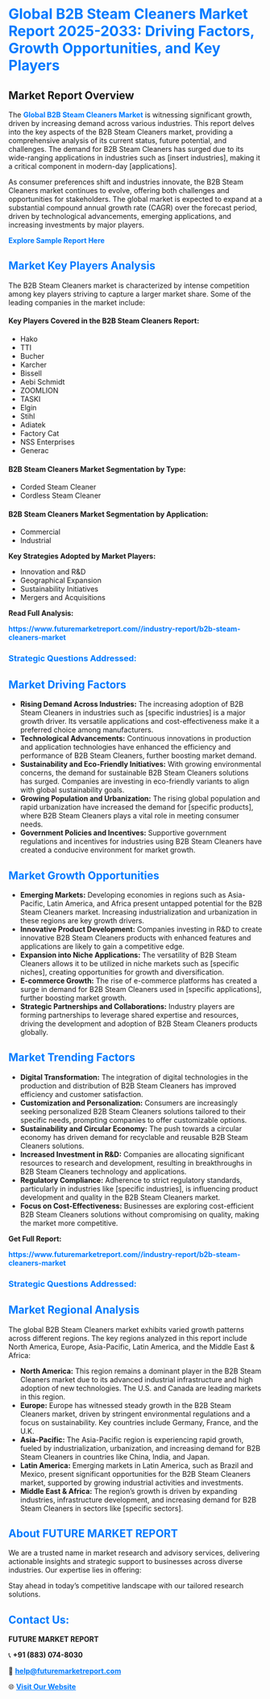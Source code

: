 <h1 style="color: #007BFF;">Global B2B Steam Cleaners Market Report 2025-2033: Driving Factors, Growth Opportunities, and Key Players</h1>

<section id="overview">
<h2>Market Report Overview</h2>
<p>The <a href="https://www.futuremarketreport.com//industry-report/b2b-steam-cleaners-market" style="color: #007BFF; text-decoration: none;"><strong>Global B2B Steam Cleaners Market</strong></a> is witnessing significant growth, driven by increasing demand across various industries. This report delves into the key aspects of the B2B Steam Cleaners market, providing a comprehensive analysis of its current status, future potential, and challenges. The demand for B2B Steam Cleaners has surged due to its wide-ranging applications in industries such as [insert industries], making it a critical component in modern-day [applications].</p>
<p>As consumer preferences shift and industries innovate, the B2B Steam Cleaners market continues to evolve, offering both challenges and opportunities for stakeholders. The global market is expected to expand at a substantial compound annual growth rate (CAGR) over the forecast period, driven by technological advancements, emerging applications, and increasing investments by major players.</p>
</section>

<section id="overview">
<p><a href="https://www.futuremarketreport.com//request-sample/reportId=62731" style="color: #007BFF; text-decoration: none;"><strong>Explore Sample Report Here</strong></a></p>
</section>

<section id="key-players">
<h2 style="color: #007BFF;">Market Key Players Analysis</h2>
<p>The B2B Steam Cleaners market is characterized by intense competition among key players striving to capture a larger market share. Some of the leading companies in the market include:</p>
<h4>Key Players Covered in the B2B Steam Cleaners Report:</h4>
<ul><li>Hako</li><li>TTI</li><li>Bucher</li><li>Karcher</li><li>Bissell</li><li>Aebi Schmidt</li><li>ZOOMLION</li><li>TASKI</li><li>Elgin</li><li>Stihl</li><li>Adiatek</li><li>Factory Cat</li><li>NSS Enterprises</li><li>Generac</li></ul>
<h4>B2B Steam Cleaners Market Segmentation by Type:</h4>
<ul><li>Corded Steam Cleaner</li><li>Cordless Steam Cleaner</li></ul>

<h4>B2B Steam Cleaners Market Segmentation by Application:</h4>
<ul><li>Commercial</li><li>Industrial</li></ul>
<p><strong>Key Strategies Adopted by Market Players:</strong></p>
<ul>
<li>Innovation and R&D</li>
<li>Geographical Expansion</li>
<li>Sustainability Initiatives</li>
<li>Mergers and Acquisitions</li>
</ul>
</section>

<section>
<p><strong>Read Full Analysis: </strong></p><a href="https://www.futuremarketreport.com//industry-report/b2b-steam-cleaners-market" style="color: #007BFF; text-decoration: none;"><strong>https://www.futuremarketreport.com//industry-report/b2b-steam-cleaners-market</strong></a>
<h3 style="color: #007BFF;">Strategic Questions Addressed:</h3>
</section>

<section id="driving-factors">
<h2 style="color: #007BFF;">Market Driving Factors</h2>
<ul>
<li><strong>Rising Demand Across Industries:</strong> The increasing adoption of B2B Steam Cleaners in industries such as [specific industries] is a major growth driver. Its versatile applications and cost-effectiveness make it a preferred choice among manufacturers.</li>
<li><strong>Technological Advancements:</strong> Continuous innovations in production and application technologies have enhanced the efficiency and performance of B2B Steam Cleaners, further boosting market demand.</li>
<li><strong>Sustainability and Eco-Friendly Initiatives:</strong> With growing environmental concerns, the demand for sustainable B2B Steam Cleaners solutions has surged. Companies are investing in eco-friendly variants to align with global sustainability goals.</li>
<li><strong>Growing Population and Urbanization:</strong> The rising global population and rapid urbanization have increased the demand for [specific products], where B2B Steam Cleaners plays a vital role in meeting consumer needs.</li>
<li><strong>Government Policies and Incentives:</strong> Supportive government regulations and incentives for industries using B2B Steam Cleaners have created a conducive environment for market growth.</li>
</ul>
</section>

<section id="growth-opportunities">
<h2 style="color: #007BFF;">Market Growth Opportunities</h2>
<ul>
<li><strong>Emerging Markets:</strong> Developing economies in regions such as Asia-Pacific, Latin America, and Africa present untapped potential for the B2B Steam Cleaners market. Increasing industrialization and urbanization in these regions are key growth drivers.</li>
<li><strong>Innovative Product Development:</strong> Companies investing in R&D to create innovative B2B Steam Cleaners products with enhanced features and applications are likely to gain a competitive edge.</li>
<li><strong>Expansion into Niche Applications:</strong> The versatility of B2B Steam Cleaners allows it to be utilized in niche markets such as [specific niches], creating opportunities for growth and diversification.</li>
<li><strong>E-commerce Growth:</strong> The rise of e-commerce platforms has created a surge in demand for B2B Steam Cleaners used in [specific applications], further boosting market growth.</li>
<li><strong>Strategic Partnerships and Collaborations:</strong> Industry players are forming partnerships to leverage shared expertise and resources, driving the development and adoption of B2B Steam Cleaners products globally.</li>
</ul>
</section>

<section id="trending-factors">
<h2 style="color: #007BFF;">Market Trending Factors</h2>
<ul>
<li><strong>Digital Transformation:</strong> The integration of digital technologies in the production and distribution of B2B Steam Cleaners has improved efficiency and customer satisfaction.</li>
<li><strong>Customization and Personalization:</strong> Consumers are increasingly seeking personalized B2B Steam Cleaners solutions tailored to their specific needs, prompting companies to offer customizable options.</li>
<li><strong>Sustainability and Circular Economy:</strong> The push towards a circular economy has driven demand for recyclable and reusable B2B Steam Cleaners solutions.</li>
<li><strong>Increased Investment in R&D:</strong> Companies are allocating significant resources to research and development, resulting in breakthroughs in B2B Steam Cleaners technology and applications.</li>
<li><strong>Regulatory Compliance:</strong> Adherence to strict regulatory standards, particularly in industries like [specific industries], is influencing product development and quality in the B2B Steam Cleaners market.</li>
<li><strong>Focus on Cost-Effectiveness:</strong> Businesses are exploring cost-efficient B2B Steam Cleaners solutions without compromising on quality, making the market more competitive.</li>
</ul>
</section>

<section>
<p><strong>Get Full Report: </strong></p><a href="https://www.futuremarketreport.com//industry-report/b2b-steam-cleaners-market" style="color: #007BFF; text-decoration: none;"><strong>https://www.futuremarketreport.com//industry-report/b2b-steam-cleaners-market</strong></a>
<h3 style="color: #007BFF;">Strategic Questions Addressed:</h3>
</section>


<section id="regional-analysis">
<h2 style="color: #007BFF;">Market Regional Analysis</h2>
<p>The global B2B Steam Cleaners market exhibits varied growth patterns across different regions. The key regions analyzed in this report include North America, Europe, Asia-Pacific, Latin America, and the Middle East & Africa:</p>
<ul>
<li><strong>North America:</strong> This region remains a dominant player in the B2B Steam Cleaners market due to its advanced industrial infrastructure and high adoption of new technologies. The U.S. and Canada are leading markets in this region.</li>
<li><strong>Europe:</strong> Europe has witnessed steady growth in the B2B Steam Cleaners market, driven by stringent environmental regulations and a focus on sustainability. Key countries include Germany, France, and the U.K.</li>
<li><strong>Asia-Pacific:</strong> The Asia-Pacific region is experiencing rapid growth, fueled by industrialization, urbanization, and increasing demand for B2B Steam Cleaners in countries like China, India, and Japan.</li>
<li><strong>Latin America:</strong> Emerging markets in Latin America, such as Brazil and Mexico, present significant opportunities for the B2B Steam Cleaners market, supported by growing industrial activities and investments.</li>
<li><strong>Middle East & Africa:</strong> The region’s growth is driven by expanding industries, infrastructure development, and increasing demand for B2B Steam Cleaners in sectors like [specific sectors].</li>
</ul>
</section>

<footer>
<h2 style="color: #007BFF;">About FUTURE MARKET REPORT</h2>
<p>We are a trusted name in market research and advisory services, delivering actionable insights and strategic support to businesses across diverse industries. Our expertise lies in offering:</p>

<p>Stay ahead in today’s competitive landscape with our tailored research solutions.</p>

<h2 style="color: #007BFF;">Contact Us:</h2>
<p><strong>FUTURE MARKET REPORT</strong></p>
<p>📞 <strong>+91 (883) 074-8030</strong></p>
<p>📧 <strong><a href="mailto:help@futuremarketreport.com" style="color: #007BFF;">help@futuremarketreport.com</a></strong></p>
<p>🌐 <strong><a href="https://www.futuremarketreport.com/" style="color: #007BFF;">Visit Our Website</a></strong></p>
</footer>